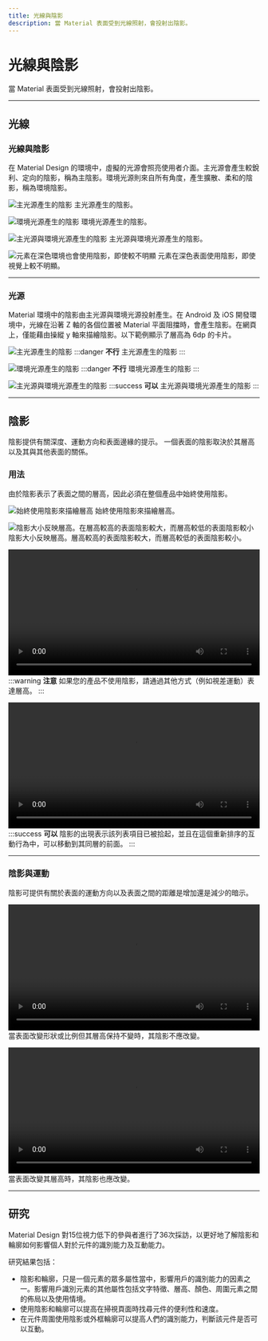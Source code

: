 ```yaml
---
title: 光線與陰影
description: 當 Material 表面受到光線照射，會投射出陰影。
---
```

<!-- markdownlint-disable MD024 -->
<!-- markdownlint-disable MD025 -->
<!-- markdownlint-disable MD033 -->

# 光線與陰影

當 Material 表面受到光線照射，會投射出陰影。

---

## 光線

### 光線與陰影

在 Material Design 的環境中，虛擬的光源會照亮使用者介面。主光源會產生較銳利、定向的陰影，稱為主陰影。環境光源則來自所有角度，產生擴散、柔和的陰影，稱為環境陰影。

![主光源產生的陰影](https://lh3.googleusercontent.com/cuArKKQgH64vrVtgkSyMiAI5RTqL6heaKPT6ScndZ1qiU8t_RFTA_J-NOguGhio-75TY9jYijIgywDlx8okS39nGfSVo8SIdxfikKz8=w1064-v0)
主光源產生的陰影。

![環境光源產生的陰影](https://lh3.googleusercontent.com/T-92sY5xjLMpMfM22hBGcUMaGSuqtnLoHJWmS1_7U5qwrETj339D-crFIwERN47WsfqajVXWzQB3q_aq8BPpage9dCXRRdBUlIFVQQ=w1064-v0)
環境光源產生的陰影。

![主光源與環境光源產生的陰影](https://lh3.googleusercontent.com/80Oy2v7zErOUmJbGCp-W8DdQUmOOF4dRI11Mz7V4Rio-Dv_E_cpZo2EbHO6EkUN19sITzVbvxsX21s20Ih6gpbp6Rs-TKugiqGH1YTo=w1064-v0)
主光源與環境光源產生的陰影。

![元素在深色環境也會使用陰影，即使較不明顯](https://lh3.googleusercontent.com/Xfcn1toINWeolhHLD8Tlfxtfq3TEkujsXYB7qrM06tl0m34JvXdmak1wmVW-AfRXdtmgUTjqRZQ0i_6E2NrY8U1t5YkmSBwsdsmqZu0=w1064-v0)
元素在深色表面使用陰影，即使視覺上較不明顯。

---

### 光源

Material 環境中的陰影由主光源與環境光源投射產生。在 Android 及 iOS 開發環境中，光線在沿著 Z 軸的各個位置被 Material 平面阻擋時，會產生陰影。在網頁上，僅能藉由操縱 y 軸來描繪陰影。以下範例顯示了層高為 6dp 的卡片。

![主光源產生的陰影](https://lh3.googleusercontent.com/ZTiXsXY2gZarUOUhibnCSBZhLo_CLRY0b-2cxAddw0vqFcxiEqRhchAs0DSH63Rx_0IX_DiTvinmOFhsl2fYa8F6OX3iV1en_3L98g=w1064-v0)
:::danger
**不行**
主光源產生的陰影
:::

![環境光源產生的陰影](https://lh3.googleusercontent.com/X8foa5lJrWUFmWUpGOjJnrPovBEbcEnJl5l7no185n_iK75CMVmpttZYkTyfG95w_j3nM-sippJUH9GfQ1059nxqAtKkKpQBSNHj=w1064-v0)
:::danger
**不行**
環境光源產生的陰影
:::

![主光源與環境光源產生的陰影](https://lh3.googleusercontent.com/rZkPi0lJSr5wQoyxq9qIR2AuIjTM2PBhGOMyYS-xxdds6xI8MTfN7mffWcTMP7KK5UO9iLvvDq202nZOyKDOY5YNcaH2QX8z0UqIiQ=w1064-v0)
:::success
**可以**
主光源與環境光源產生的陰影
:::

---

## 陰影

陰影提供有關深度、運動方向和表面邊緣的提示。
一個表面的陰影取決於其層高以及其與其他表面的關係。

### 用法

由於陰影表示了表面之間的層高，因此必須在整個產品中始終使用陰影。

![始終使用陰影來描繪層高](https://lh3.googleusercontent.com/Z_w9qoYUqgQ80i9QGTypmtvQI8JF4I3mMBaEmSaWchlB4ujGFyro6dtQT4DDObQhv9iaNkiKWhjgF-CU5YnKFrWYAvFU3dwh-yXU8w=w1064-v0)
始終使用陰影來描繪層高。

![陰影大小反映層高。在層高較高的表面陰影較大，而層高較低的表面陰影較小](https://lh3.googleusercontent.com/5XXOCGpsdv-Wp8EXjNQ7vqtC0X7-6W5O1QSeZFsKzkWt6ouNtZ0gxE05wEDhVdESGUND4Fov_55-G3nMu01Mb2ob9rjCw3weBe1E0w=w1064-v0)
陰影大小反映層高。層高較高的表面陰影較大，而層高較低的表面陰影較小。

<video src="https://kstatic.googleusercontent.com/files/e05b265bd4a6e93b2abe4677cb5e5f880a4369e693c3a6acbb322a17e8f625a04ab1b5333ede48409af8023c1430b87616521facabd24b5ff224930101e4d1af" width="100%" controls=""></video>
:::warning
**注意**
如果您的產品不使用陰影，請通過其他方式（例如視差運動）表達層高。
:::

<video src="https://kstatic.googleusercontent.com/files/a6cd285c4e62baf153138506f25b9772a90ec8991435ac7473f86296c57b1c1fc55ddca876f3d5759b0a4fd523760e1d73ffec8df456d3ba61a8c388ad733193" width="100%" controls=""></video>
:::success
**可以**
陰影的出現表示該列表項目已被拾起，並且在這個重新排序的互動行為中，可以移動到其同層的前面。
:::

---

### 陰影與運動

陰影可提供有關於表面的運動方向以及表面之間的距離是增加還是減少的暗示。

<video src="https://kstatic.googleusercontent.com/files/45463b91d9a7f8b67e1f98c34dec83a08c137113b98e3dcd5ff2978081eb7a435ca64f46694a98555b4fdcb6f5704f3affd293354f36935ae647f34ea35ae8bd" width="100%" controls=""></video>
當表面改變形狀或比例但其層高保持不變時，其陰影不應改變。

<video src="https://kstatic.googleusercontent.com/files/ab0f445d512c8264f6ae3b0eec4989ecbe971aa75ec320fe5fb3ca86cbbb95f4c6f4c83dcd2611991773163e797a460743068dabb0152fee2ff633a37098acf5" width="100%" controls=""></video>
當表面改變其層高時，其陰影也應改變。

---

## 研究

Material Design 對15位視力低下的參與者進行了36次採訪，以更好地了解陰影和輪廓如何影響個人對於元件的識別能力及互動能力。

研究結果包括：

- 陰影和輪廓，只是一個元素的眾多屬性當中，影響用戶的識別能力的因素之一。影響用戶識別元素的其他屬性包括文字特徵、層高、顏色、周圍元素之間的佈局以及使用情境。
- 使用陰影和輪廓可以提高在掃視頁面時找尋元件的便利性和速度。
- 在元件周圍使用陰影或外框輪廓可以提高人們的識別能力，判斷該元件是否可以互動。

